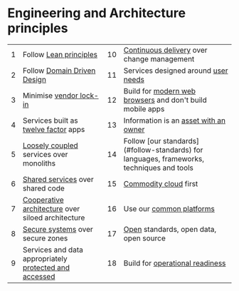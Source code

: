 
# Engineering and Architecture principles

|   |    |   |   |
|---|---|---|---|
|1|Follow [Lean principles](lean.md)|10|[Continuous delivery](#cd) over change management
|2|Follow [Domain Driven Design](ddd.md)|11|Services designed around [user needs](#user-needs)
|3|Minimise [vendor lock-in](#vendor-lock-in)|12|Build for [modern web browsers](#modern-browser-first) and don't build mobile apps
|4|Services built as [twelve factor](twelve-factor.md) apps|13|Information is an [asset with an owner](#iao)
|5|[Loosely coupled](#loosely-coupled) services over monoliths|14|Follow [our standards] (#follow-standards) for languages, frameworks, techniques and tools
|6|[Shared services](#shared-services) over shared code|15|[Commodity cloud](#commodity-cloud) first
|7|[Cooperative architecture](#cooperative-architecture) over siloed architecture|16|Use our [common platforms](#common-platforms)
|8|[Secure systems](#secure-systems) over secure zones|17|[Open](#open) standards, open data, open source
|9|Services and data appropriately [protected and accessed](#protected-services)|18|Build for [operational readiness](#operational-readiness)